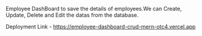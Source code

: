 Employee DashBoard to save the details of employees.We can Create, Update, Delete and Edit the datas from the database.

Deployment Link - https://employee-dashboard-crud-mern-otc4.vercel.app
